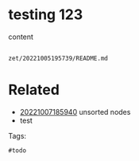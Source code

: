 # testing 123

content

```
```

` zet/20221005195739/README.md `

# Related

- [20221007185940](/zet/20221007185940/README.md) unsorted nodes
- test

Tags:

    #todo
